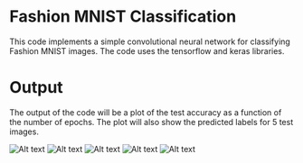 # Fashion MNIST Classification
This code implements a simple convolutional neural network for classifying Fashion MNIST images. The code uses the tensorflow and keras libraries.

# Output
The output of the code will be a plot of the test accuracy as a function of the number of epochs. The plot will also show the predicted labels for 5 test images.

![Alt text](./Image-Classifier/fig1.png)
![Alt text](./Image-Classifier/fig2.png)
![Alt text](./Image-Classifier/fig3.png)
![Alt text](./Image-Classifier/fig4.png)
![Alt text](./Image-Classifier/fig5.png)
